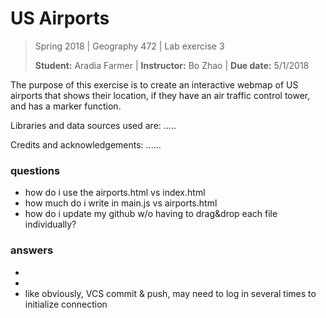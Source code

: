 # US Airports
>Spring 2018 | Geography 472 | Lab exercise 3
>
>**Student:** Aradia Farmer | **Instructor:** Bo Zhao | **Due date:** 5/1/2018

The purpose of this exercise is to create an interactive webmap of US airports that shows their location, if they have an air traffic control tower, and has a marker function.

Libraries and data sources used are: .....

Credits and acknowledgements: ......



### questions
<ul>
<li>how do i use the airports.html vs index.html
<li>how much do i write in main.js vs airports.html
<li> how do i update my github w/o having to drag&drop each file individually?
</ul>

### answers
<ul>
<li>
<li>
<li> like obviously, VCS commit & push, may need to log
in several times to initialize connection 
</ul>
